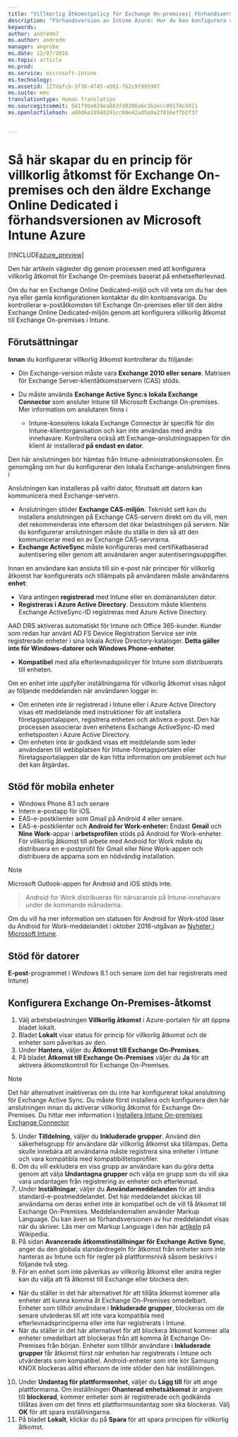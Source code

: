 ```yaml
---
title: "Villkorlig åtkomstpolicy för Exchange On-premises| Förhandsversion av Intune Azure | Microsoft Docs"
description: "Förhandsversion av Intune Azure: Hur du kan konfigurera villkorlig åtkomst för Exchange On-premises och den äldre Exchange Online Dedicated i Intune"
keywords: 
author: andredm7
ms.author: andredm
manager: angrobe
ms.date: 12/07/2016
ms.topic: article
ms.prod: 
ms.service: microsoft-intune
ms.technology: 
ms.assetid: 127dafcb-3f30-4745-a561-f62c9f095907
ms.suite: ems
translationtype: Human Translation
ms.sourcegitcommit: 581f9be824ea883fd0208abc3b2ecc09174cb911
ms.openlocfilehash: a80d6a19948291cc80e42ad5a9a2f016effb2f37


---
```


# <a name="how-to-create-a-conditional-access-policy-for-exchange-on-premises-and-legacy-exchange-online-dedicated-in-microsoft-intune-azure-preview"></a>Så här skapar du en princip för villkorlig åtkomst för Exchange On-premises och den äldre Exchange Online Dedicated i förhandsversionen av Microsoft Intune Azure


[!INCLUDE[azure_preview](../includes/azure_preview.md)]

Den här artikeln vägleder dig genom processen med att konfigurera villkorlig åtkomst för Exchange On-premises baserat på enhetsefterlevnad.

Om du har en Exchange Online Dedicated-miljö och vill veta om du har den nya eller gamla konfigurationen kontaktar du din kontoansvariga. Du kontrollerar e-poståtkomsten till Exchange On-premises eller till den äldre Exchange Online Dedicated-miljön genom att konfigurera villkorlig åtkomst till Exchange On-premises i Intune.

## <a name="prerequisites"></a>Förutsättningar

**Innan** du konfigurerar villkorlig åtkomst kontrollerar du följande:

- Din Exchange-version måste vara **Exchange 2010 eller senare**. Matrisen för Exchange Server-klientåtkomstservern (CAS) stöds.
- Du måste använda **Exchange Active Sync:s lokala Exchange Connector** som ansluter Intune till Microsoft Exchange On-premises. Mer information om anslutaren finns i <link>

  - Intune-konsolens lokala Exchange Connector är specifik för din Intune-klientorganisation och kan inte användas med andra innehavare. Kontrollera också att Exchange-anslutningsappen för din klient är installerad **på endast en dator**.

Den här anslutningen bör hämtas från Intune-administrationskonsolen. En genomgång om hur du konfigurerar den lokala Exchange-anslutningen finns i <link to new topic>

Anslutningen kan installeras på valfri dator, förutsatt att datorn kan kommunicera med Exchange-servern.

- Anslutningen stöder **Exchange CAS-miljön**. Tekniskt sett kan du installera anslutningen på Exchange CAS-servern direkt om du vill, men det rekommenderas inte eftersom det ökar belastningen på servern. När du konfigurerar anslutningen måste du ställa in den så att den kommunicerar med en av Exchange CAS-servrarna.
- **Exchange ActiveSync** måste konfigureras med certifikatbaserad autentisering eller genom att användaren anger autentiseringsuppgifter.

Innan en användare kan ansluta till sin e-post när principer för villkorlig åtkomst har konfigurerats och tillämpats på användaren måste användarens **enhet**:

- Vara antingen **registrerad** med Intune eller en domänansluten dator.
- **Registreras i Azure Active Directory**. Dessutom måste klientens Exchange ActiveSync-ID registreras med Azure Active Directory.

AAD DRS aktiveras automatiskt för Intune och Office 365-kunder. Kunder som redan har använt AD FS Device Registration Service ser inte registrerade enheter i sina lokala Active Directory-kataloger. **Detta gäller inte för Windows-datorer och Windows Phone-enheter**.

- **Kompatibel** med alla efterlevnadspolicyer för Intune som distribuerats till enheten.

Om en enhet inte uppfyller inställningarna för villkorlig åtkomst visas något av följande meddelanden när användaren loggar in:

- Om enheten inte är registrerad i Intune eller i Azure Active Directory visas ett meddelande med instruktioner för att installera företagsportalappen, registrera enheten och aktivera e-post. Den här processen associerar även enhetens Exchange ActiveSync-ID med enhetsposten i Azure Active Directory.
- Om enheten inte är godkänd visas ett meddelande som leder användaren till webbplatsen för Intune-företagsportalen eller företagsportalappen där de kan hitta information om problemet och hur det kan åtgärdas.

## <a name="support-for-mobile-devices"></a>Stöd för mobila enheter

- Windows Phone 8.1 och senare
- Intern e-postapp för iOS.
- EAS-e-postklienter som Gmail på Android 4 eller senare.
- EAS-e-postklienter och **Android for Work-enheter:** Endast **Gmail** och **Nine Work**-appar i **arbetsprofilen** stöds på Android for Work-enheter. För villkorlig åtkomst till arbete med Android for Work måste du distribuera en e-postprofil för Gmail eller Nine Work-appen och distribuera de apparna som en nödvändig installation.

>[!NOTE]
>Microsoft Outlook-appen for Android and iOS stöds inte.

> Android for Work distribueras för närvarande på Intune-innehavare under de kommande månaderna.

Om du vill ha mer information om statusen för Android for Work-stöd läser du Android for Work-meddelandet i oktober 2016-utgåvan av [Nyheter i Microsoft Intune](https://docs.microsoft.com/en-us/intune/whats-new/whats-new-archive#october-2016).

## <a name="support-for-pcs"></a>Stöd för datorer

**E-post**-programmet i Windows 8.1 och senare (om det har registrerats med Intune)


## <a name="configure-exchange-on-premises-access"></a>Konfigurera Exchange On-Premises-åtkomst

1. Välj arbetsbelastningen **Villkorlig åtkomst** i Azure-portalen för att öppna bladet lokalt.
2. Bladet **Lokalt** visar status för princip för villkorlig åtkomst och de enheter som påverkas av den.
3. Under **Hantera**, väljer du **Åtkomst till Exchange On-Premises**.
4. På bladet **Åtkomst till Exchange On-Premises** väljer du **Ja** för att aktivera åtkomstkontroll för Exchange On-Premises.

  >[!NOTE]
  >Det här alternativet inaktiveras om du inte har konfigurerat lokal anslutning för Exchange Active Sync.  Du måste först installera och konfigurera den här anslutningen innan du aktiverar villkorlig åtkomst för Exchange On-Premises. Du hittar mer information i [Installera Intune On-premises Exchange Connector](install-intune-on-premises-exchange-connector.md)

5. Under **Tilldelning**, väljer du **Inkluderade grupper**.  Använd den säkerhetsgrupp för användare där villkorlig åtkomst ska tillämpas.  Detta skulle innebära att användarna måste registrera sina enheter i Intune och vara kompatibla med kompatibilitetsprofiler.
6. Om du vill exkludera en viss grupp av användare kan du göra detta genom att välja **Undantagna grupper** och välja en grupp som du vill ska vara undantagen från registrering av enheter och efterlevnad.
7. Under **Inställningar**, väljer du **Användarmeddelanden** för att ändra standard-e-postmeddelandet. Det här meddelandet skickas till användarna om deras enhet inte är kompatibel och de vill få åtkomst till Exchange On-Premises. Meddelandemallen använder Markup Language.  Du kan även se förhandsversionen av hur meddelandet visas när du skriver. Läs mer om Markup Language i den här [artikeln](https://en.wikipedia.org/wiki/Markup_language) på Wikipedia.
8. På sidan **Avancerade åtkomstinställningar för Exchange Active Sync**, anger du den globala standardregeln för åtkomst från enheter som inte hanteras av Intune och för regler på plattformsnivå såsom beskrivs i följande två steg.
9. För en enhet som inte påverkas av villkorlig åtkomst eller andra regler kan du välja att få åtkomst till Exchange eller blockera den.
  - När du ställer in det här alternativet för att tillåta åtkomst kommer alla enheter att kunna komma åt Exchange On-Premises omedelbart.  Enheter som tillhör användare i **Inkluderade grupper**, blockeras om de senare utvärderas till att inte vara kompatibla med efterlevnadsprinciperna eller inte har registrerats i Intune.
  - När du ställer in det här alternativet för att blockera åtkomst kommer alla enheter omedelbart att blockeras från att komma åt Exchange On-Premises från början.  Enheter som tillhör användare i **Inkluderade grupper** får åtkomst först när enheten har registrerats i Intune och utvärderats som kompatibel. Android-enheter som inte kör Samsung KNOX blockeras alltid eftersom de inte stöder den här inställningen.
10. Under **Undantag för plattformsenhet**, väljer du **Lägg till** för att ange plattformarna. Om inställningen **Ohanterad enhetsåtkomst** är angiven till **blockerad**, kommer enheter som är registrerade och godkända tillåtas även om det finns ett plattformsundantag som ska blockeras. Välj **OK** för att spara inställningarna.
11. På bladet **Lokalt**, klickar du på **Spara** för att spara principen för villkorlig åtkomst.



<!--HONumber=Feb17_HO1-->


